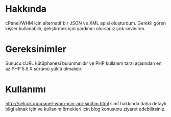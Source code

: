 Hakkında
=================

cPanel/WHM için alternatif bir JSON ve XML apisi oluşturdum. Gerekli gören kişiler kullanabilir, geliştirmek için yardımcı olursanız çok sevinirim.


Gereksinimler
=================

Sunucu cURL kütüphanesi bulunmalıdır ve PHP kullanım tarzı açısından en az PHP 5.5.X sürümü yüklü olmalıdır.


Kullanımı
=================

http://selcuk.in/cpanel-whm-icin-api-sinifim.html
sınıf hakkında daha detaylı bilgi almak için ve kullanım örnekleri için blog konusunu ziyaret edebilirsiniz.
